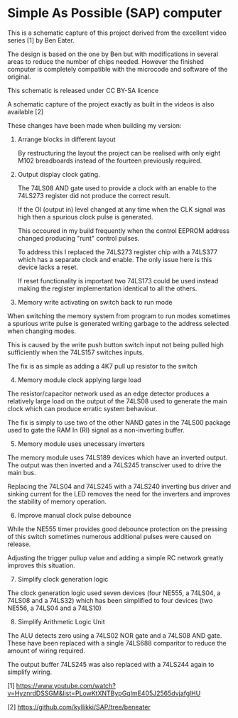 Simple As Possible (SAP) computer
=================================

This is a schematic capture of this project derived from the excellent
  video series [1] by Ben Eater.

The design is based on the one by Ben but with modifications in
  several areas to reduce the number of chips needed. However the
  finished computer is completely compatible with the microcode and
  software of the original.

This schematic is released under CC BY-SA licence

A schematic capture of the project exactly as built in the videos is
  also available [2]

These changes have been made when building my version:

1) Arrange blocks in different layout

   By restructuring the layout the project can be realised with only
     eight M102 breadboards instead of the fourteen previously required.


2) Output display clock gating.
    
   The 74LS08 AND gate used to provide a clock with an enable to the
     74LS273 register did not produce the correct result.
      
   If the OI (output in) level changed at any time when the CLK signal
     was high then a spurious clock pulse is generated.

   This occoured in my build frequently when the control EEPROM
     address changed producing "runt" control pulses.

   To address this I replaced the 74LS273 register chip with a 74LS377
     which has a separate clock and enable. The only issue here is this
     device lacks a reset.

   If reset functionality is important two 74LS173 could be used
     instead making the register implementation identical to all the
     others.


3) Memory write activating on switch back to run mode
   
  When switching the memory system from program to run modes sometimes
    a spurious write pulse is generated writing garbage to the address
    selected when changing modes.

  This is caused by the write push button switch input not being
    pulled high sufficiently when the 74LS157 switches inputs.

  The fix is as simple as adding a 4K7 pull up resistor to the switch


4) Memory module clock applying large load

  The resistor/capacitor network used as an edge detector produces a
    relatively large load on the output of the 74LS08 used to generate
    the main clock which can produce erratic system behaviour.

  The fix is simply to use two of the other NAND gates in the 74LS00
    package used to gate the RAM In (RI) signal as a non-inverting buffer.


5) Memory module uses unecessary inverters

  The memory module uses 74LS189 devices which have an inverted
    output. The output was then inverted and a 74LS245 transciver used
    to drive the main bus.

  Replacing the 74LS04 and 74LS245 with a 74LS240 inverting bus driver
    and sinking current for the LED removes the need for the inverters
    and improves the stability of memory operation.


6) Improve manual clock pulse debounce

  While the NE555 timer provides good debounce protection on the
    pressing of this switch sometimes numerous additional pulses were
    caused on release.

  Adjusting the trigger pullup value and adding a simple RC network
    greatly improves this situation.


7) Simplify clock generation logic

  The clock generation logic used seven devices (four NE555, a 74LS04,
    a 74LS08 and a 74LS32) which has been simplified to four devices
    (two NE556, a 74LS04 and a 74LS10)


8) Simplify Arithmetic Logic Unit

  The ALU detects zero using a 74LS02 NOR gate and a 74LS08 AND
    gate. These have been replaced with a single 74LS688 comparitor to
    reduce the amount of wiring required.

  The output buffer 74LS245 was also replaced with a 74LS244 again to
    simplify wiring.


[1] https://www.youtube.com/watch?v=HyznrdDSSGM&list=PLowKtXNTBypGqImE405J2565dvjafglHU

[2] https://github.com/kyllikki/SAP/tree/beneater
